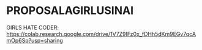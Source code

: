 # PROPOSALAGIRLUSINAI
GIRLS HATE CODER: https://colab.research.google.com/drive/1V7Z9IFz0x_fDHh5dKm9EGv7qcAmOp6Sp?usp=sharing
